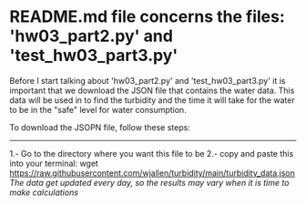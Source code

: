 # README.md file concerns the files: 'hw03_part2.py' and 'test_hw03_part3.py'

  Before I start talking about 'hw03_part2.py' and 'test_hw03_part3.py' it is important that we download the JSON
  file that contains the water data. This data will be used in to find the turbidity and the time it will take
  for the water to be in the "safe" level for water consumption.

  To download the JSOPN file, follow these steps:
  ___
  1.- Go to the directory where you want this file to be
  2.- copy and paste this into your terminal:
  wget https://raw.githubusercontent.com/wjallen/turbidity/main/turbidity_data.json
  *The data get updated every day, so the results may vary when it is time to make calculations*
